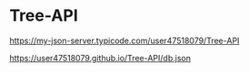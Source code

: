 # Tree-API

https://my-json-server.typicode.com/user47518079/Tree-API

https://user47518079.github.io/Tree-API/db.json
